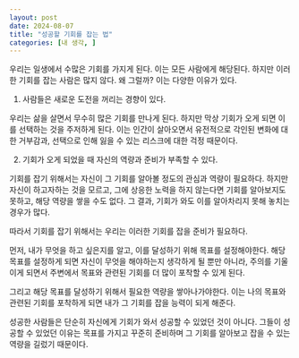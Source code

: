 ```yaml
---
layout: post
date: 2024-08-07
title: "성공할 기회를 잡는 법"
categories: [내 생각, ]
---
```



우리는 일생에서 수많은 기회를 가지게 된다. 이는 모든 사람에게 해당된다. 하지만 이러한 기회를 잡는 사람은 많지 않다. 왜 그럴까? 이는 다양한 이유가 있다.


1.   사람들은 새로운 도전을 꺼리는 경향이 있다.


우리는 삶을 살면서 무수히 많은 기회를 만나게 된다. 하지만 막상 기회가 오게 되면 이를 선택하는 것을 주저하게 된다. 이는 인간이 살아오면서 유전적으로 각인된 변화에 대한 거부감과, 선택으로 인해 잃을 수 있는 리스크에 대한 걱정 때문이다.


2. 기회가 오게 되었을 때 자신의 역량과 준비가 부족할 수 있다.


기회를 잡기 위해서는 자신이 그 기회를 알아볼 정도의 관심과 역량이 필요하다. 하지만 자신이 하고자하는 것을 모르고, 그에 상응한 노력을 하지 않는다면 기회를 알아보지도 못하고, 해당 역량을 쌓을 수도 없다. 그 결과, 기회가 와도 이를 알아차리지 못해 놓치는 경우가 많다.


따라서 기회를 잡기 위해서는 우리는 이러한 기회를 잡을 준비가 필요하다.


먼저, 내가 무엇을 하고 싶은지를 알고, 이를 달성하기 위해 목표를 설정해야한다. 해당 목표를 설정하게 되면 자신이 무엇을 해야하는지 생각하게 될 뿐만 아니라, 주의를 기울이게 되면서 주변에서 목표와 관련된 기회를 더 많이 포착할 수 있게 된다.


그리고 해당 목표를 달성하기 위해서 필요한 역량을 쌓아나가야한다. 이는 나의 목표와 관련된 기회를 포착하게 되면 내가 그 기회를 잡을 능력이 되게 해준다.


성공한 사람들은 단순히 자신에게 기회가 와서 성공할 수 있었던 것이 아니다. 그들이 성공할 수 있었던 이유는 목표를 가지고 꾸준히 준비하며 그 기회를 알아보고 잡을 수 있는 역량을 길렀기 때문이다.

